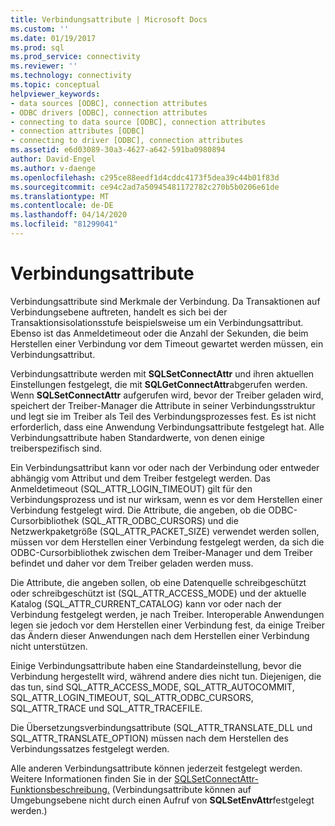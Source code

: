 ```yaml
---
title: Verbindungsattribute | Microsoft Docs
ms.custom: ''
ms.date: 01/19/2017
ms.prod: sql
ms.prod_service: connectivity
ms.reviewer: ''
ms.technology: connectivity
ms.topic: conceptual
helpviewer_keywords:
- data sources [ODBC], connection attributes
- ODBC drivers [ODBC], connection attributes
- connecting to data source [ODBC], connection attributes
- connection attributes [ODBC]
- connecting to driver [ODBC], connection attributes
ms.assetid: e6d03089-30a3-4627-a642-591ba0980894
author: David-Engel
ms.author: v-daenge
ms.openlocfilehash: c295ce88eedf1d4cddc4173f5dea39c44b01f83d
ms.sourcegitcommit: ce94c2ad7a50945481172782c270b5b0206e61de
ms.translationtype: MT
ms.contentlocale: de-DE
ms.lasthandoff: 04/14/2020
ms.locfileid: "81299041"
---
```

# <a name="connection-attributes"></a>Verbindungsattribute
Verbindungsattribute sind Merkmale der Verbindung. Da Transaktionen auf Verbindungsebene auftreten, handelt es sich bei der Transaktionsisolationsstufe beispielsweise um ein Verbindungsattribut. Ebenso ist das Anmeldetimeout oder die Anzahl der Sekunden, die beim Herstellen einer Verbindung vor dem Timeout gewartet werden müssen, ein Verbindungsattribut.  
  
 Verbindungsattribute werden mit **SQLSetConnectAttr** und ihren aktuellen Einstellungen festgelegt, die mit **SQLGetConnectAttr**abgerufen werden. Wenn **SQLSetConnectAttr** aufgerufen wird, bevor der Treiber geladen wird, speichert der Treiber-Manager die Attribute in seiner Verbindungsstruktur und legt sie im Treiber als Teil des Verbindungsprozesses fest. Es ist nicht erforderlich, dass eine Anwendung Verbindungsattribute festgelegt hat. Alle Verbindungsattribute haben Standardwerte, von denen einige treiberspezifisch sind.  
  
 Ein Verbindungsattribut kann vor oder nach der Verbindung oder entweder abhängig vom Attribut und dem Treiber festgelegt werden. Das Anmeldetimeout (SQL_ATTR_LOGIN_TIMEOUT) gilt für den Verbindungsprozess und ist nur wirksam, wenn es vor dem Herstellen einer Verbindung festgelegt wird. Die Attribute, die angeben, ob die ODBC-Cursorbibliothek (SQL_ATTR_ODBC_CURSORS) und die Netzwerkpaketgröße (SQL_ATTR_PACKET_SIZE) verwendet werden sollen, müssen vor dem Herstellen einer Verbindung festgelegt werden, da sich die ODBC-Cursorbibliothek zwischen dem Treiber-Manager und dem Treiber befindet und daher vor dem Treiber geladen werden muss.  
  
 Die Attribute, die angeben sollen, ob eine Datenquelle schreibgeschützt oder schreibgeschützt ist (SQL_ATTR_ACCESS_MODE) und der aktuelle Katalog (SQL_ATTR_CURRENT_CATALOG) kann vor oder nach der Verbindung festgelegt werden, je nach Treiber. Interoperable Anwendungen legen sie jedoch vor dem Herstellen einer Verbindung fest, da einige Treiber das Ändern dieser Anwendungen nach dem Herstellen einer Verbindung nicht unterstützen.  
  
 Einige Verbindungsattribute haben eine Standardeinstellung, bevor die Verbindung hergestellt wird, während andere dies nicht tun. Diejenigen, die das tun, sind SQL_ATTR_ACCESS_MODE, SQL_ATTR_AUTOCOMMIT, SQL_ATTR_LOGIN_TIMEOUT, SQL_ATTR_ODBC_CURSORS, SQL_ATTR_TRACE und SQL_ATTR_TRACEFILE.  
  
 Die Übersetzungsverbindungsattribute (SQL_ATTR_TRANSLATE_DLL und SQL_ATTR_TRANSLATE_OPTION) müssen nach dem Herstellen des Verbindungssatzes festgelegt werden.  
  
 Alle anderen Verbindungsattribute können jederzeit festgelegt werden. Weitere Informationen finden Sie in der [SQLSetConnectAttr-Funktionsbeschreibung.](../../../odbc/reference/syntax/sqlsetconnectattr-function.md) (Verbindungsattribute können auf Umgebungsebene nicht durch einen Aufruf von **SQLSetEnvAttr**festgelegt werden.)
